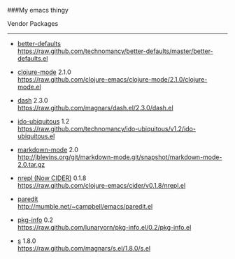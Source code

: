 ###My emacs thingy

Vendor Packages
* * *

- [better-defaults](https://github.com/technomancy/better-defaults)<br/>
https://raw.github.com/technomancy/better-defaults/master/better-defaults.el

- [clojure-mode](https://github.com/clojure-emacs/clojure-mode) 2.1.0<br/>
https://raw.github.com/clojure-emacs/clojure-mode/2.1.0/clojure-mode.el

- [dash](https://github.com/magnars/dash.el) 2.3.0<br/>
https://raw.github.com/magnars/dash.el/2.3.0/dash.el

- [ido-ubiquitous](https://github.com/technomancy/ido-ubiquitous) 1.2<br/>
https://raw.github.com/technomancy/ido-ubiquitous/v1.2/ido-ubiquitous.el

- [markdown-mode](http://jblevins.org/projects/markdown-mode/) 2.0<br/>
http://jblevins.org/git/markdown-mode.git/snapshot/markdown-mode-2.0.tar.gz

- [nrepl \(Now CIDER\)](https://github.com/clojure-emacs/cider/tree/v0.1.8)
 0.1.8<br/>
https://raw.github.com/clojure-emacs/cider/v0.1.8/nrepl.el

- [paredit](http://www.emacswiki.org/emacs/ParEdit)<br/>
http://mumble.net/~campbell/emacs/paredit.el

- [pkg-info](https://github.com/lunaryorn/pkg-info.el) 0.2<br/>
https://raw.github.com/lunaryorn/pkg-info.el/0.2/pkg-info.el

- [s](https://github.com/lunaryorn/pkg-info.el) 1.8.0<br/>
https://raw.github.com/magnars/s.el/1.8.0/s.el


